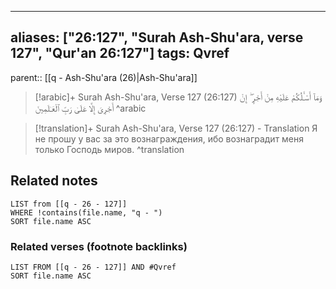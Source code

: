 
---
aliases: ["26:127", "Surah Ash-Shu'ara, verse 127", "Qur'an 26:127"]
tags: Qvref
---

parent:: [[q - Ash-Shu'ara (26)|Ash-Shu'ara]]

> [!arabic]+ Surah Ash-Shu'ara, Verse 127 (26:127)
> <span class="quran-arabic">وَمَآ أَسْـَٔلُكُمْ عَلَيْهِ مِنْ أَجْرٍ ۖ إِنْ أَجْرِىَ إِلَّا عَلَىٰ رَبِّ ٱلْعَـٰلَمِينَ</span>
^arabic

> [!translation]+ Surah Ash-Shu'ara, Verse 127 (26:127) - Translation
> Я не прошу у вас за это вознаграждения, ибо вознаградит меня только Господь миров.
^translation



## Related notes
```dataview
LIST from [[q - 26 - 127]]
WHERE !contains(file.name, "q - ")
SORT file.name ASC
```

### Related verses (footnote backlinks)
```dataview
LIST FROM [[q - 26 - 127]] AND #Qvref
SORT file.name ASC
```

